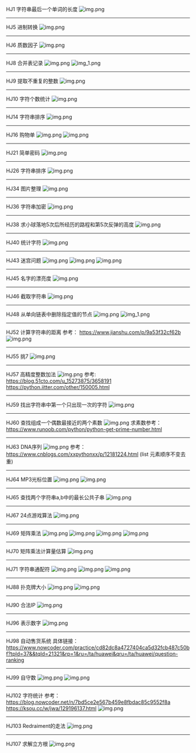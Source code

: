 HJ1 字符串最后一个单词的长度
![img.png](imgs/HJ1.png)
************************************************************************************************************************
HJ5 进制转换
![img.png](imgs/HJ15.png)
************************************************************************************************************************
HJ6 质数因子
![img.png](imgs/HJ6.png)
************************************************************************************************************************
HJ8 合并表记录
![img.png](imgs/HJ8-1.png)
![img_1.png](imgs/HJ8-2.png)
************************************************************************************************************************
HJ9 提取不重复的整数
![img.png](imgs/HJ9.png)
************************************************************************************************************************
HJ10 字符个数统计
![img.png](imgs/HJ10.png)
************************************************************************************************************************
HJ14 字符串排序
![img.png](imgs/HJ14.png)
************************************************************************************************************************
HJ16 购物单
![img.png](imgs/HJ16-1.png)
![img.png](imgs/Hj16-2.png)
************************************************************************************************************************
HJ21 简单密码
![img.png](imgs/HJ21.png)
************************************************************************************************************************
HJ26 字符串排序
![img.png](imgs/HJ26.png)
************************************************************************************************************************
HJ34 图片整理
![img.png](imgs/HJ34.png)
************************************************************************************************************************
HJ36 字符串加密
![img.png](imgs/HJ36.png)
************************************************************************************************************************
HJ38 求小球落地5次后所经历的路程和第5次反弹的高度
![img.png](imgs/HJ38.png)
************************************************************************************************************************
HJ40 统计字符
![img.png](imgs/HJ40.png)
************************************************************************************************************************
HJ43 迷宫问题
![img.png](imgs/HJ43-1.png)
![img.png](imgs/HJ43-2.png)
![img.png](imgs/HJ43-3.png)
************************************************************************************************************************
HJ45 名字的漂亮度
![img.png](imgs/HJ45.png)
************************************************************************************************************************
HJ46 截取字符串
![img.png](imgs/HJ46.png)
************************************************************************************************************************
HJ48 从单向链表中删除指定值的节点
![img.png](imgs/HJ48-1.png)
![img_1.png](imgs/HJ48-2.png)
************************************************************************************************************************
HJ52 计算字符串的距离
参考： https://www.jianshu.com/p/9a53f32cf62b
![img.png](imgs/HJ52.png)
************************************************************************************************************************
HJ55 挑7
![img.png](imgs/HJ55.png)
************************************************************************************************************************
HJ57 高精度整数加法
![img.png](imgs/HJ57.png)
参考: https://blog.51cto.com/u_15273875/3658191
     https://python.iitter.com/other/150005.html
************************************************************************************************************************
HJ59 找出字符串中第一个只出现一次的字符
![img.png](imgs/HJ59.png)
************************************************************************************************************************
HJ60 查找组成一个偶数最接近的两个素数
![img.png](imgs/HJ60.png)
求素数参考：https://www.runoob.com/python/python-get-prime-number.html
************************************************************************************************************************
HJ63 DNA序列
![img.png](imgs/HJ63.png)
参考： https://www.cnblogs.com/xxpythonxx/p/12181224.html (list 元素顺序不变去重)
************************************************************************************************************************
HJ64 MP3光标位置
![img.png](imgs/HJ64-1.png)
![img.png](imgs/HJ64-2.png)
************************************************************************************************************************
HJ65 查找两个字符串a,b中的最长公共子串
![img.png](imgs/HJ65.png)
************************************************************************************************************************
HJ67 24点游戏算法
![img.png](imgs/HJ67.png)
************************************************************************************************************************
HJ69 矩阵乘法
![img.png](imgs/HJ69-1.png)
![img.png](imgs/HJ69-2.png)
![img.png](imgs/HJ69-3.png)
![img.png](imgs/HJ69-4.png)
************************************************************************************************************************
HJ70 矩阵乘法计算量估算
![img.png](imgs/HJ70.png)
************************************************************************************************************************
HJ71 字符串通配符
![img.png](imgs/HJ71-1.png)
![img.png](imgs/HJ71-2.png)
![img.png](imgs/HJ71-3.png)
************************************************************************************************************************
HJ88 扑克牌大小
![img.png](imgs/HJ88-1.png)
![img.png](imgs/HJ88-2.png)
************************************************************************************************************************
HJ90 合法IP
![img.png](imgs/HJ90.png)
************************************************************************************************************************
HJ96 表示数字
![img.png](imgs/HJ96.png)
************************************************************************************************************************
HJ98 自动售货系统
具体链接：https://www.nowcoder.com/practice/cd82dc8a4727404ca5d32fcb487c50bf?tpId=37&&tqId=21321&rp=1&ru=/ta/huawei&qru=/ta/huawei/question-ranking
************************************************************************************************************************
HJ99 自守数
![img.png](imgs/HJ99-1.png)
![img.png](imgs/HJ99-2.png)
************************************************************************************************************************
HJ102 字符统计
参考： https://blog.nowcoder.net/n/7bd5ce2e567b459e8fbdac85c9552f8a
      https://ksou.cc/w/jwa/129196137.html
![img.png](imgs/HJ102.png)
************************************************************************************************************************
HJ103 Redraiment的走法
![img.png](imgs/HJ103.png)
************************************************************************************************************************
HJ107 求解立方根
![img.png](imgs/HJ107.png)